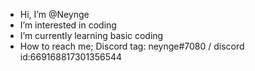-  Hi, I’m @Neynge
-  I’m interested in coding
-  I’m currently learning basic coding
-  How to reach me; Discord tag: neynge#7080 / discord id:669168817301356544

<!---
Neyng3/Neyng3 is a ✨ special ✨ repository because its `README.md` (this file) appears on your GitHub profile.
You can click the Preview link to take a look at your changes.
--->
